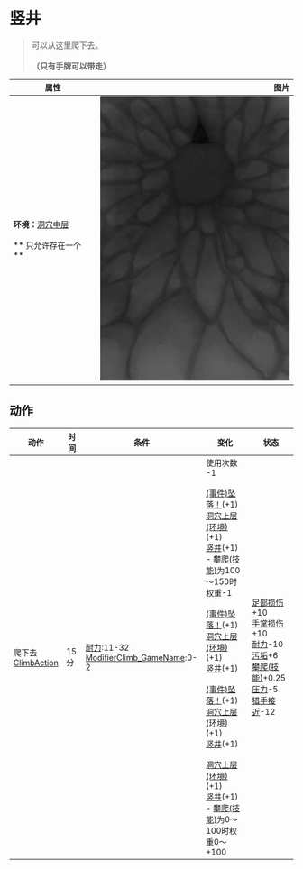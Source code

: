 # 竖井  
> 可以从这里爬下去。<br><br><b>（只有手牌可以带走）</b>  
  
  属性  |   图片   
 ----  |  ----:   
 **环境：**[洞穴中层](MidChamber.md)<br><br>** 只允许存在一个 **  |  ![](Sprite/ShaftDown.png)   
  
## 动作  
动作  |  时间  |  条件  |  变化  |  状态  
----  |  ----  |  ----  |  ----  |  ----  
爬下去<br>[ClimbAction](ClimbAction.md)  |  15分  |  [耐力](Stamina.md):11-32<br>[ModifierClimb_GameName](ModifierClimb.md):0-2  |  使用次数  -1<br><br>[(事件)坠落！](Event_FallSprains.md)(+1)<br>[洞穴上层(环境)](Env_LowChamber.md)(+1)<br>[竖井](ShaftLowChamberToMidChamber.md)(+1)<br>- [攀爬(技能)](Skill_Climbing.md)为100～150时权重-1<br><br>[(事件)坠落！](Event_FallAbrasion.md)(+1)<br>[洞穴上层(环境)](Env_LowChamber.md)(+1)<br>[竖井](ShaftLowChamberToMidChamber.md)(+1)<br><br>[(事件)坠落！](Event_FallBruise.md)(+1)<br>[洞穴上层(环境)](Env_LowChamber.md)(+1)<br>[竖井](ShaftLowChamberToMidChamber.md)(+1)<br><br>[洞穴上层(环境)](Env_LowChamber.md)(+1)<br>[竖井](ShaftLowChamberToMidChamber.md)(+1)<br>- [攀爬(技能)](Skill_Climbing.md)为0～100时权重0～+100<br>  |  [足部损伤](FootDamage.md)+10<br>[手掌损伤](HandDamage.md)+10<br>[耐力](Stamina.md)-10<br>[污垢](Filth.md)+6<br>[攀爬(技能)](Skill_Climbing.md)+0.25<br>[压力](Stress.md)-5<br>[猎手接近](HuntersProximity.md)-12  
